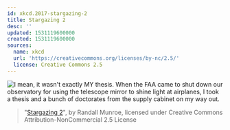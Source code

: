 ```yaml
---
id: xkcd.2017-stargazing-2
title: Stargazing 2
desc: ''
updated: 1531119600000
created: 1531119600000
sources:
  name: xkcd
  url: 'https://creativecommons.org/licenses/by-nc/2.5/'
  license: Creative Commons 2.5
---
```

![I mean, it wasn't exactly MY thesis. When the FAA came to shut down our observatory for using the telescope mirror to shine light at airplanes, I took a thesis and a bunch of doctorates from the supply cabinet on my way out.](https://imgs.xkcd.com/comics/stargazing_2.png)
> "[Stargazing 2](https://xkcd.com/2017/)", by Randall Munroe, licensed under Creative Commons Attribution-NonCommercial 2.5 License
